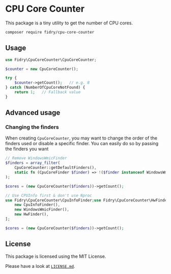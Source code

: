 # CPU Core Counter

This package is a tiny utility to get the number of CPU cores.

```sh
composer require fidry/cpu-core-counter
```


## Usage

```php
use Fidry\CpuCoreCounter\CpuCoreCounter;

$counter = new CpuCoreCounter();

try {
    $counter->getCount();   // e.g. 8
} catch (NumberOfCpuCoreNotFound) {
    return 1;   // Fallback value
}

```


## Advanced usage

### Changing the finders

When creating `CpuCoreCounter`, you may want to change the order of the finders
used or disable a specific finder. You can easily do so by passing the finders
you want

```php
// Remove WindowsWmicFinder 
$finders = array_filter(
    CpuCoreCounter::getDefaultFinders(),
    static fn (CpuCoreFinder $finder) => !($finder instanceof WindowsWmicFinder)
);

$cores = (new CpuCoreCounter($finders))->getCount();
```

```php
// Use CPUInfo first & don't use Nproc
use Fidry\CpuCoreCounter\CpuInfoFinder;use Fidry\CpuCoreCounter\HwFinder;use Fidry\CpuCoreCounter\WindowsWmicFinder;$finders = [
    new CpuInfoFinder(),
    new WindowsWmicFinder(),
    new HwFinder(),
];

$cores = (new CpuCoreCounter($finders))->getCount();
```


## License

This package is licensed using the MIT License.

Please have a look at [`LICENSE.md`](LICENSE.md).
